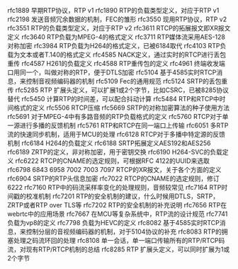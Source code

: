 rfc1889     早期RTP协议，RTP v1
rfc1890     RTP的负载类型定义，对应于RTP v1
rfc2198     发送音频冗余数据的机制，FEC的雏形
rfc3550     现用RTP协议，RTP v2
rfc3551     RTP的负载类型定义，对应于RTP v2
rfc3611     RTCP的拓展报文即XR报文定义
rfc3640     RTP负载为MPEG-4的格式定义
rfc3711     RTP媒体流采用AES-128对称加密
rfc3984     RTP负载为H264的格式定义，已被6184取代
rfc4103     RTP负载为文本或者T.140的格式定义
rfc4585     NACK定义，通过实时的RTCP进行丢包重传
rfc4587     H261的负载定义
rfc4588     RTP重传包的定义
rfc4961     终端收发端口用同一个，叫做对称的RTP，便于DTLS加密
rfc5104     基于4585实时RTCP消息，来控制音视频编码器的机制
rfc5109     Fec的通用规范
rfc5124     SRTP的丢包重传
rfc5285     RTP 扩展头定义，可以扩展1或2个字节，比如CSRC，已被8285协议替代
rfc5450     计算RTP的时间差，可以配合抖动计算
rfc5484     RTP和RTCP中时间格式的定义
rfc5506     RTCP压缩
rfc5669     SRTP的对称加密算法的种子使用方法
rfc5691     对于MPEG-4中有多路音频的RTP负载格式的定义
rfc5760     RTCP对于单一源进行多播的反馈机制
rfc5761     RTP和RTCP在同一端口上传输
rfc6051     多RTP流的快速同步机制，适用于MCU的处理
rfc6128     RTCP对于多播中特定源的反馈机制
rfc6184     H264的负载定义
rfc6188     SRTP拓展定义AES192和AES256
rfc6189     ZRTP的定义，非对称加密，用于密钥交换
rfc6190     H264-SVC的负载定义
rfc6222     RTCP的CNAME的选定规则，可根据RFC 4122的UUID来选取
rfc6798     6843 6958 7002 7003 7097 RTCP的XR报文，关于各个方面的定义
rfc6904     SRTP的RTP头信息加密
rfc7022     RTCP的CNAME的选定规则，修订6222
rfc7160     RTP中的码流采样率变化的处理规则，音频较常见
rfc7164     RTP时间戳的校准机制
rfc7201     RTP的安全机制的建议，什么时候用DTLS，SRTP，ZRTP或者RTP over TLS等
rfc7202     RTP的安全机制的补充说明
rfc7656     RTP在webrtc中的应用场景
rfc7667     在MCU等复杂系统中，RTP流的设计规范
rfc7741     负载为vp8的定义
rfc7798     负载为HEVC的定义
rfc8082     基于4585实时RTCP消息，来控制分层的音视频编码器的机制，对于5104协议的补充
rfc8083     RTP的拥塞处理之码流环回的处理
rfc8108     单一会话，单一端口传输所有的RTP/RTCP码流，对现有RTP/RTCP机制的总结
rfc8285     RTP 扩展头定义，可以同时扩展为1或2个字节
